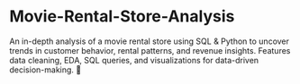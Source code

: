 # Movie-Rental-Store-Analysis
An in-depth analysis of a movie rental store using SQL &amp; Python to uncover trends in customer behavior, rental patterns, and revenue insights. Features data cleaning, EDA, SQL queries, and visualizations for data-driven decision-making. 🚀
